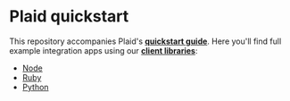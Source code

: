 # Plaid quickstart

This repository accompanies Plaid's [**quickstart guide**][quickstart]. Here you'll find full example integration apps using our [**client libraries**][resources]:

- [Node][node-example]
- [Ruby][ruby-example]
- [Python][python-example]

[quickstart]: https://plaid.com/docs/quickstart
[resources]: https://plaid.com/docs/resources
[node-example]: /node
[ruby-example]: /ruby
[python-example]: /python
